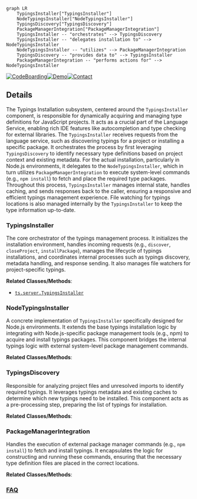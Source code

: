 ```mermaid
graph LR
    TypingsInstaller["TypingsInstaller"]
    NodeTypingsInstaller["NodeTypingsInstaller"]
    TypingsDiscovery["TypingsDiscovery"]
    PackageManagerIntegration["PackageManagerIntegration"]
    TypingsInstaller -- "orchestrates" --> TypingsDiscovery
    TypingsInstaller -- "delegates installation to" --> NodeTypingsInstaller
    NodeTypingsInstaller -- "utilizes" --> PackageManagerIntegration
    TypingsDiscovery -- "provides data to" --> TypingsInstaller
    PackageManagerIntegration -- "performs actions for" --> NodeTypingsInstaller
```

[![CodeBoarding](https://img.shields.io/badge/Generated%20by-CodeBoarding-9cf?style=flat-square)](https://github.com/CodeBoarding/CodeBoarding)[![Demo](https://img.shields.io/badge/Try%20our-Demo-blue?style=flat-square)](https://www.codeboarding.org/demo)[![Contact](https://img.shields.io/badge/Contact%20us%20-%20contact@codeboarding.org-lightgrey?style=flat-square)](mailto:contact@codeboarding.org)

## Details

The Typings Installation subsystem, centered around the `TypingsInstaller` component, is responsible for dynamically acquiring and managing type definitions for JavaScript projects. It acts as a crucial part of the Language Service, enabling rich IDE features like autocompletion and type checking for external libraries. The `TypingsInstaller` receives requests from the language service, such as discovering typings for a project or installing a specific package. It orchestrates the process by first leveraging `TypingsDiscovery` to identify necessary type definitions based on project context and existing metadata. For the actual installation, particularly in Node.js environments, it delegates to the `NodeTypingsInstaller`, which in turn utilizes `PackageManagerIntegration` to execute system-level commands (e.g., `npm install`) to fetch and place the required type packages. Throughout this process, `TypingsInstaller` manages internal state, handles caching, and sends responses back to the caller, ensuring a responsive and efficient typings management experience. File watching for typings locations is also managed internally by the `TypingsInstaller` to keep the type information up-to-date.

### TypingsInstaller
The core orchestrator of the typings management process. It initializes the installation environment, handles incoming requests (e.g., `discover`, `closeProject`, `installPackage`), manages the lifecycle of typings installations, and coordinates internal processes such as typings discovery, metadata handling, and response sending. It also manages file watchers for project-specific typings.


**Related Classes/Methods**:

- <a href="https://github.com/microsoft/TypeScript/blob/main/src/typingsInstaller/nodeTypingsInstaller.ts" target="_blank" rel="noopener noreferrer">`ts.server.TypingsInstaller`</a>


### NodeTypingsInstaller
A concrete implementation of `TypingsInstaller` specifically designed for Node.js environments. It extends the base typings installation logic by integrating with Node.js-specific package management tools (e.g., npm) to acquire and install typings packages. This component bridges the internal typings logic with external system-level package management commands.


**Related Classes/Methods**:



### TypingsDiscovery
Responsible for analyzing project files and unresolved imports to identify required typings. It leverages typings metadata and existing caches to determine which new typings need to be installed. This component acts as a pre-processing step, preparing the list of typings for installation.


**Related Classes/Methods**:



### PackageManagerIntegration
Handles the execution of external package manager commands (e.g., `npm install`) to fetch and install typings. It encapsulates the logic for constructing and running these commands, ensuring that the necessary type definition files are placed in the correct locations.


**Related Classes/Methods**:





### [FAQ](https://github.com/CodeBoarding/GeneratedOnBoardings/tree/main?tab=readme-ov-file#faq)